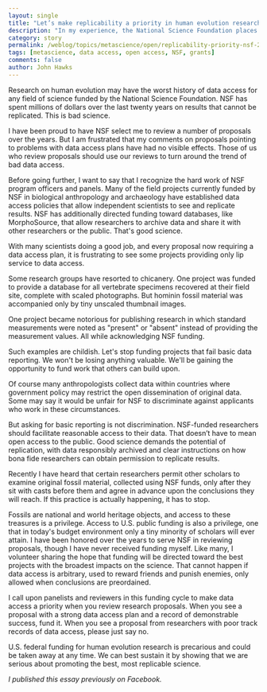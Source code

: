 ```yaml
---
layout: single
title: "Let’s make replicability a priority in human evolution research"
description: "In my experience, the National Science Foundation places too little value on data access and replicability in its grants."
category: story
permalink: /weblog/topics/metascience/open/replicability-priority-nsf-2017.html
tags: [metascience, data access, open access, NSF, grants]
comments: false
author: John Hawks
---
```


Research on human evolution may have the worst history of data access for any field of science funded by the National Science Foundation. NSF has spent millions of dollars over the last twenty years on results that cannot be replicated. This is bad science.

I have been proud to have NSF select me to review a number of proposals over the years. But I am frustrated that my comments on proposals pointing to problems with data access plans have had no visible effects. Those of us who review proposals should use our reviews to turn around the trend of bad data access.

Before going further, I want to say that I recognize the hard work of NSF program officers and panels. Many of the field projects currently funded by NSF in biological anthropology and archaeology have established data access policies that allow independent scientists to see and replicate results. NSF has additionally directed funding toward databases, like MorphoSource, that allow researchers to archive data and share it with other researchers or the public. That's good science.

With many scientists doing a good job, and every proposal now requiring a data access plan, it is frustrating to see some projects providing only lip service to data access.

Some research groups have resorted to chicanery. One project was funded to provide a database for all vertebrate specimens recovered at their field site, complete with scaled photographs. But hominin fossil material was accompanied only by tiny unscaled thumbnail images.

One project became notorious for publishing research in which standard measurements were noted as "present" or "absent" instead of providing the measurement values. All while acknowledging NSF funding.

Such examples are childish. Let's stop funding projects that fail basic data reporting. We won't be losing anything valuable. We'll be gaining the opportunity to fund work that others can build upon.

Of course many anthropologists collect data within countries where government policy may restrict the open dissemination of original data. Some may say it would be unfair for NSF to discriminate against applicants who work in these circumstances.

But asking for basic reporting is not discrimination.  NSF-funded researchers should facilitate reasonable access to their data. That doesn’t have to mean open access to the public. Good science demands the potential of replication, with data responsibly archived and clear instructions on how bona fide researchers can obtain permission to replicate results.

Recently I have heard that certain researchers permit other scholars to examine original fossil material, collected using NSF funds, only after they sit with casts before them and agree in advance upon the conclusions they will reach. If this practice is actually happening, it has to stop.

Fossils are national and world heritage objects, and access to these treasures is a privilege. Access to U.S. public funding is also a privilege, one that in today's budget environment only a tiny minority of scholars will ever attain. I have been honored over the years to serve NSF in reviewing proposals, though I have never received funding myself. Like many, I volunteer sharing the hope that funding will be directed toward the best projects with the broadest impacts on the science. That cannot happen if data access is arbitrary, used to reward friends and punish enemies, only allowed when conclusions are preordained.

I call upon panelists and reviewers in this funding cycle to make data access a priority when you review research proposals. When you see a proposal with a strong data access plan and a record of demonstrable success, fund it. When you see a proposal from researchers with poor track records of data access, please just say no.

U.S. federal funding for human evolution research is precarious and could be taken away at any time. We can best sustain it by showing that we are serious about promoting the best, most replicable science.


<em>I published this essay previously on Facebook.</em>


